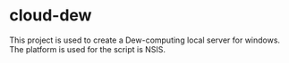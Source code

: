 # cloud-dew
This project is used to create a Dew-computing local server for windows. The platform is used for the script is NSIS.
